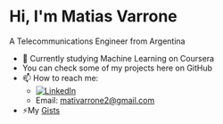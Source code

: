 <!--
**mvarrone/mvarrone** is a ✨ _special_ ✨ repository because its `README.md` (this file) appears on your GitHub profile.

Here are some ideas to get you started:

- 🔭 I’m currently working on ...
- 🌱 I’m currently learning ...
- 👯 I’m looking to collaborate on ...
- 🤔 I’m looking for help with ...
- 💬 Ask me about ...
- 📫 How to reach me: ...
- 😄 Pronouns: ...
- ⚡ Fun fact: ...


### Hi there 👋
-->

# Hi, I'm Matias Varrone <!--![](https://komarev.com/ghpvc/?username=mvarrone)-->
A Telecommunications Engineer from Argentina

- 🌱 Currently studying Machine Learning on Coursera
- You can check some of my projects here on GitHub
- 📫 How to reach me:
  - [![LinkedIn](https://img.shields.io/badge/LinkedIn-0077B5?style=for-the-badge&logo=linkedin&logoColor=white)](https://www.linkedin.com/in/matiasvarrone/)
  - Email: mativarrone2@gmail.com
- ⚡My [Gists](https://gist.github.com/mvarrone)
